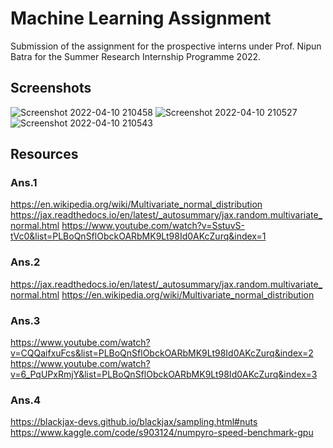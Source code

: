 
# Machine Learning Assignment

Submission of the assignment for the prospective interns under Prof. Nipun Batra
for the Summer Research Internship Programme 2022.




## Screenshots

![Screenshot 2022-04-10 210458](https://user-images.githubusercontent.com/52818565/162627308-4cfaa549-b410-4e7b-b374-6ffd78f2f912.png)
![Screenshot 2022-04-10 210527](https://user-images.githubusercontent.com/52818565/162627315-cd21cba2-cbb8-4e56-9cff-ebf58d4d6882.png)
![Screenshot 2022-04-10 210543](https://user-images.githubusercontent.com/52818565/162627316-2a0547ef-09a5-420c-a181-2e1b07512984.png)

## Resources

### Ans.1 
https://en.wikipedia.org/wiki/Multivariate_normal_distribution
https://jax.readthedocs.io/en/latest/_autosummary/jax.random.multivariate_normal.html
https://www.youtube.com/watch?v=SstuvS-tVc0&list=PLBoQnSflObckOARbMK9Lt98Id0AKcZurq&index=1

### Ans.2 
https://jax.readthedocs.io/en/latest/_autosummary/jax.random.multivariate_normal.html
https://en.wikipedia.org/wiki/Multivariate_normal_distribution

### Ans.3
https://www.youtube.com/watch?v=CQQaifxuFcs&list=PLBoQnSflObckOARbMK9Lt98Id0AKcZurq&index=2
https://www.youtube.com/watch?v=6_PqUPxRmjY&list=PLBoQnSflObckOARbMK9Lt98Id0AKcZurq&index=3

### Ans.4
https://blackjax-devs.github.io/blackjax/sampling.html#nuts
https://www.kaggle.com/code/s903124/numpyro-speed-benchmark-gpu


